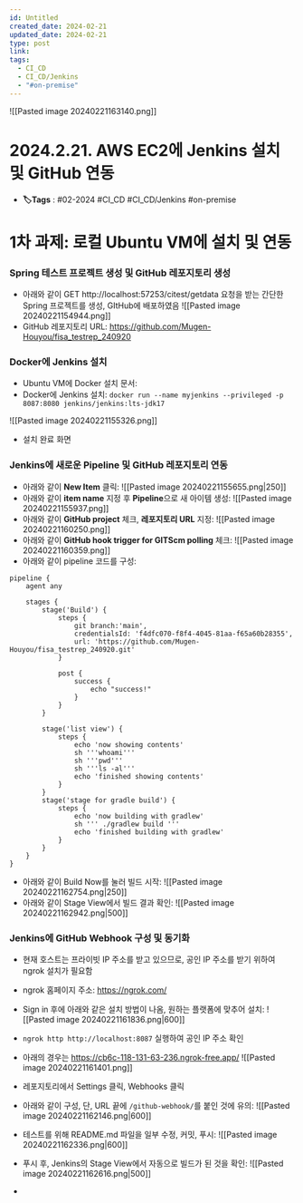 ```yaml
---
id: Untitled
created_date: 2024-02-21
updated_date: 2024-02-21
type: post
link: 
tags:
  - CI_CD
  - CI_CD/Jenkins
  - "#on-premise"
---
```

![[Pasted image 20240221163140.png]]
# 2024.2.21. AWS EC2에 Jenkins 설치 및 GitHub 연동
- **🏷️Tags** :   #02-2024 #CI_CD #CI_CD/Jenkins #on-premise 

# 1차 과제: 로컬 Ubuntu VM에 설치 및 연동
### Spring 테스트 프로젝트 생성 및 GitHub 레포지토리 생성
- 아래와 같이 GET http://localhost:57253/citest/getdata 요청을 받는 간단한 Spring 프로젝트를 생성, GItHub에 배포하였음
![[Pasted image 20240221154944.png]]
- GitHub 레포지토리 URL: https://github.com/Mugen-Houyou/fisa_testrep_240920

### Docker에 Jenkins 설치
- Ubuntu VM에 Docker 설치 문서:
- Docker에 Jenkins 설치:
	`docker run --name myjenkins --privileged -p 8087:8080 jenkins/jenkins:lts-jdk17`

![[Pasted image 20240221155326.png]]
- 설치 완료 화면

### Jenkins에 새로운 Pipeline 및 GitHub 레포지토리 연동
- 아래와 같이 **New Item** 클릭:
![[Pasted image 20240221155655.png|250]]
- 아래와 같이 **item name** 지정 후 **Pipeline**으로 새 아이템 생성:
![[Pasted image 20240221155937.png]]
- 아래와 같이 **GitHub project** 체크, **레포지토리 URL** 지정:
![[Pasted image 20240221160250.png]]
- 아래와 같이 **GitHub hook trigger for GITScm polling** 체크:
![[Pasted image 20240221160359.png]]
- 아래와 같이 pipeline 코드를 구성:
```
pipeline {
    agent any

    stages {
        stage('Build') {
            steps {
                git branch:'main',
                credentialsId: 'f4dfc070-f8f4-4045-81aa-f65a60b28355', 
                url: 'https://github.com/Mugen-Houyou/fisa_testrep_240920.git'
            }

            post {
                success {
                    echo "success!"
                }
            }
        }
        
        stage('list view') {
            steps {
                echo 'now showing contents'
                sh '''whoami'''
                sh '''pwd'''
                sh '''ls -al'''
                echo 'finished showing contents'
            }
        }
        stage('stage for gradle build') {
            steps {
                echo 'now building with gradlew'
                sh ''' ./gradlew build '''
                echo 'finished building with gradlew'
            }
        }
    }
}
```
- 아래와 같이 Build Now를 눌러 빌드 시작:
	![[Pasted image 20240221162754.png|250]]
- 아래와 같이 Stage View에서 빌드 결과 확인:
	![[Pasted image 20240221162942.png|500]]

### Jenkins에 GitHub Webhook 구성 및 동기화
- 현재 호스트는 프라이빗 IP 주소를 받고 있으므로, 공인 IP 주소를 받기 위하여 ngrok 설치가 필요함
- ngrok 홈페이지 주소: https://ngrok.com/
- Sign in 후에 아래와 같은 설치 방법이 나옴, 원하는 플랫폼에 맞추어 설치:
![[Pasted image 20240221161836.png|600]]
- `ngrok http http://localhost:8087` 실행하여 공인 IP 주소 확인
- 아래의 경우는 https://cb6c-118-131-63-236.ngrok-free.app/ 
![[Pasted image 20240221161401.png]]
- 레포지토리에서 Settings 클릭, Webhooks 클릭
- 아래와 같이 구성, 단, URL 끝에 `/github-webhook/`를 붙인 것에 유의:
![[Pasted image 20240221162146.png|600]]
- 테스트를 위해 README.md 파일을 일부 수정, 커밋, 푸시:
![[Pasted image 20240221162336.png|600]]
- 푸시 후, Jenkins의 Stage View에서 자동으로 빌드가 된 것을 확인:
	![[Pasted image 20240221162616.png|500]]


- 